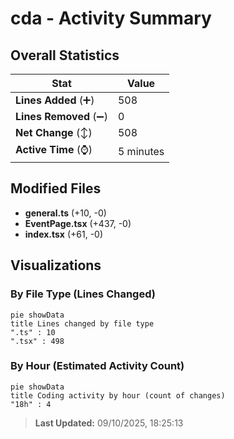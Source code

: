 # cda - Activity Summary 

## Overall Statistics

| Stat                   | Value                                                             |
| ---------------------- | ----------------------------------------------------------------- |
| **Lines Added** (➕)   | 508                                          |
| **Lines Removed** (➖) | 0                                        |
| **Net Change** (↕)    | 508                |
| **Active Time** (⌚)   | 5 minutes |


## Modified Files
- **general.ts** (+10, -0)
- **EventPage.tsx** (+437, -0)
- **index.tsx** (+61, -0)

## Visualizations

### By File Type (Lines Changed)

```mermaid
pie showData
title Lines changed by file type
".ts" : 10
".tsx" : 498
```

### By Hour (Estimated Activity Count)

```mermaid
pie showData
title Coding activity by hour (count of changes)
"18h" : 4
```


> **Last Updated:** 09/10/2025, 18:25:13